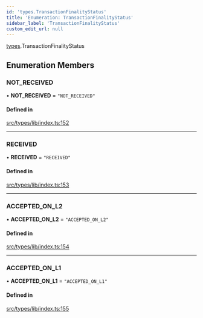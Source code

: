 ```yaml
---
id: 'types.TransactionFinalityStatus'
title: 'Enumeration: TransactionFinalityStatus'
sidebar_label: 'TransactionFinalityStatus'
custom_edit_url: null
---
```


[types](../namespaces/types.md).TransactionFinalityStatus

## Enumeration Members

### NOT_RECEIVED

• **NOT_RECEIVED** = `"NOT_RECEIVED"`

#### Defined in

[src/types/lib/index.ts:152](https://github.com/starknet-io/starknet.js/blob/v5.24.2/src/types/lib/index.ts#L152)

---

### RECEIVED

• **RECEIVED** = `"RECEIVED"`

#### Defined in

[src/types/lib/index.ts:153](https://github.com/starknet-io/starknet.js/blob/v5.24.2/src/types/lib/index.ts#L153)

---

### ACCEPTED_ON_L2

• **ACCEPTED_ON_L2** = `"ACCEPTED_ON_L2"`

#### Defined in

[src/types/lib/index.ts:154](https://github.com/starknet-io/starknet.js/blob/v5.24.2/src/types/lib/index.ts#L154)

---

### ACCEPTED_ON_L1

• **ACCEPTED_ON_L1** = `"ACCEPTED_ON_L1"`

#### Defined in

[src/types/lib/index.ts:155](https://github.com/starknet-io/starknet.js/blob/v5.24.2/src/types/lib/index.ts#L155)
